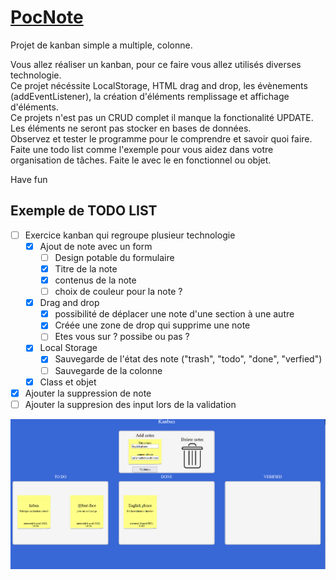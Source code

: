 # [PocNote](https://rubenavone.github.io/Kanban-exercice/public/)

Projet de kanban simple a multiple, colonne.

Vous allez réaliser un kanban, pour ce faire vous allez utilisés diverses technologie.  
Ce projet nécéssite LocalStorage, HTML drag and drop, les évènements (addEventListener), la création d'éléments remplissage et affichage d'éléments.  
Ce projets n'est pas un CRUD complet il manque la fonctionalité UPDATE.
Les éléments ne seront pas stocker en bases de données.  
Observez et tester le programme pour le comprendre et savoir quoi faire.  
Faite une todo list comme l'exemple pour vous aidez dans votre organisation de tâches.
Faite le avec le en fonctionnel ou objet.

Have fun


## Exemple de TODO LIST
- [ ] Exercice kanban qui regroupe plusieur technologie  
    - [x] Ajout de note avec un form
        - [ ] Design potable du formulaire  
        - [x] Titre de la note  
        - [x] contenus de la note  
        - [ ] choix de couleur pour la note ?  
    - [x] Drag and drop  
        - [x] possibilité de déplacer une note d'une section à une autre   
        - [x] Créée une zone de drop qui supprime une note  
        - [ ] Etes vous sur ? possibe ou pas ?   
    - [x] Local Storage  
        - [x] Sauvegarde de l'état des note ("trash", "todo", "done", "verfied")  
        - [ ] Sauvegarde de la colonne   
    - [x] Class et objet   

- [x] Ajouter la suppression de note  
- [ ] Ajouter la suppresion des input lors de la validation  

![example](kanban.PNG)